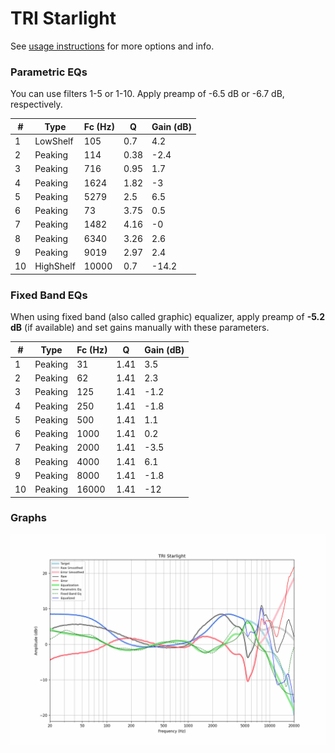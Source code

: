 # TRI Starlight
See [usage instructions](https://github.com/jaakkopasanen/AutoEq#usage) for more options and info.

### Parametric EQs
You can use filters 1-5 or 1-10. Apply preamp of -6.5 dB or -6.7 dB, respectively.

|   # | Type      |   Fc (Hz) |    Q |   Gain (dB) |
|-----|-----------|-----------|------|-------------|
|   1 | LowShelf  |       105 | 0.7  |         4.2 |
|   2 | Peaking   |       114 | 0.38 |        -2.4 |
|   3 | Peaking   |       716 | 0.95 |         1.7 |
|   4 | Peaking   |      1624 | 1.82 |        -3   |
|   5 | Peaking   |      5279 | 2.5  |         6.5 |
|   6 | Peaking   |        73 | 3.75 |         0.5 |
|   7 | Peaking   |      1482 | 4.16 |        -0   |
|   8 | Peaking   |      6340 | 3.26 |         2.6 |
|   9 | Peaking   |      9019 | 2.97 |         2.4 |
|  10 | HighShelf |     10000 | 0.7  |       -14.2 |

### Fixed Band EQs
When using fixed band (also called graphic) equalizer, apply preamp of **-5.2 dB** (if available) and set gains manually with these parameters.

|   # | Type    |   Fc (Hz) |    Q |   Gain (dB) |
|-----|---------|-----------|------|-------------|
|   1 | Peaking |        31 | 1.41 |         3.5 |
|   2 | Peaking |        62 | 1.41 |         2.3 |
|   3 | Peaking |       125 | 1.41 |        -1.2 |
|   4 | Peaking |       250 | 1.41 |        -1.8 |
|   5 | Peaking |       500 | 1.41 |         1.1 |
|   6 | Peaking |      1000 | 1.41 |         0.2 |
|   7 | Peaking |      2000 | 1.41 |        -3.5 |
|   8 | Peaking |      4000 | 1.41 |         6.1 |
|   9 | Peaking |      8000 | 1.41 |        -1.8 |
|  10 | Peaking |     16000 | 1.41 |       -12   |

### Graphs
![](./TRI%20Starlight.png)

